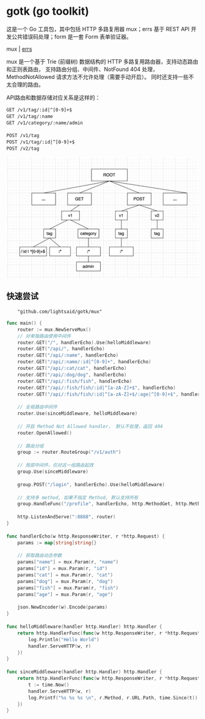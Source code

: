 # gotk (go toolkit)

这是一个 Go 工具包，其中包括 HTTP 多路复用器 mux；errs 基于 REST API 开发公共错误码处理；form 是一套 Form 表单验证器。 

mux | [errs](./errs.md) 

mux 是一个基于 Trie (前缀树) 数据结构的 HTTP 多路复用路由器，支持动态路由和正则表路由，
支持路由分组、中间件、NotFound 404 处理， MethodNotAllowed 请求方法不允许处理（需要手动开启）。
同时还支持一些不太合理的路由。

API路由和数据存储对应关系是这样的：

``` txt
GET /v1/tag/:id|^[0-9]+$ 
GET /v1/tag/:name
GET /v1/category/:name/admin

POST /v1/tag
POST /v1/tag/:id|^[0-9]+$
POST /v2/tag
```
![TrieRoute](./examples/public/trie.jpg)

## 快速尝试
```
    "github.com/lightsaid/gotk/mux"
```

``` go
func main() {
	router := mux.NewServeMux()
    // 对单独路由使用中间件
	router.GET("/", handlerEcho).Use(helloMiddleware)
	router.GET("/api/", handlerEcho)
	router.GET("/api/:name", handlerEcho)
	router.GET("/api/:name/:id|^[0-9]+", handlerEcho)
	router.GET("/api/:cat/cat", handlerEcho)
	router.GET("/api/:dog/dog", handlerEcho)
	router.GET("/api/:fish/fish", handlerEcho)
	router.GET("/api/:fish/fish/:id|^[a-zA-Z]+$", handlerEcho)
	router.GET("/api/:fish/fish/:id|^[a-zA-Z]+$/:age|^[0-9]+$", handlerEcho)

    // 全局路由中间件
	router.Use(sinceMiddleware, helloMiddleware)

    // 开启 Method Not Allowed handler， 默认不处理，返回 404
	router.OpenAllowed()

    // 路由分组
	group := router.RouteGroup("/v1/auth")

	// 局部中间件，仅对这一组路由起效
	group.Use(sinceMiddleware)

	group.POST("/login", handlerEcho).Use(helloMiddleware)

	// 支持多 method, 如果不指定 Method, 默认支持所有
	group.HandleFunc("/profile", handlerEcho, http.MethodGet, http.MethodPost)

	http.ListenAndServe(":8888", router)
}

func handlerEcho(w http.ResponseWriter, r *http.Request) {
	params := map[string]string{}

    // 获取路由动态参数
	params["name"] = mux.Param(r, "name")
	params["id"] = mux.Param(r, "id")
	params["cat"] = mux.Param(r, "cat")
	params["dog"] = mux.Param(r, "dog")
	params["fish"] = mux.Param(r, "fish")
	params["age"] = mux.Param(r, "age")

	json.NewEncoder(w).Encode(params)
}

func helloMiddleware(handler http.Handler) http.Handler {
	return http.HandlerFunc(func(w http.ResponseWriter, r *http.Request) {
		log.Println("Hello World")
		handler.ServeHTTP(w, r)
	})
}

func sinceMiddleware(handler http.Handler) http.Handler {
	return http.HandlerFunc(func(w http.ResponseWriter, r *http.Request) {
		t := time.Now()
		handler.ServeHTTP(w, r)
		log.Printf("%s %s %s \n", r.Method, r.URL.Path, time.Since(t))
	})
}

```

